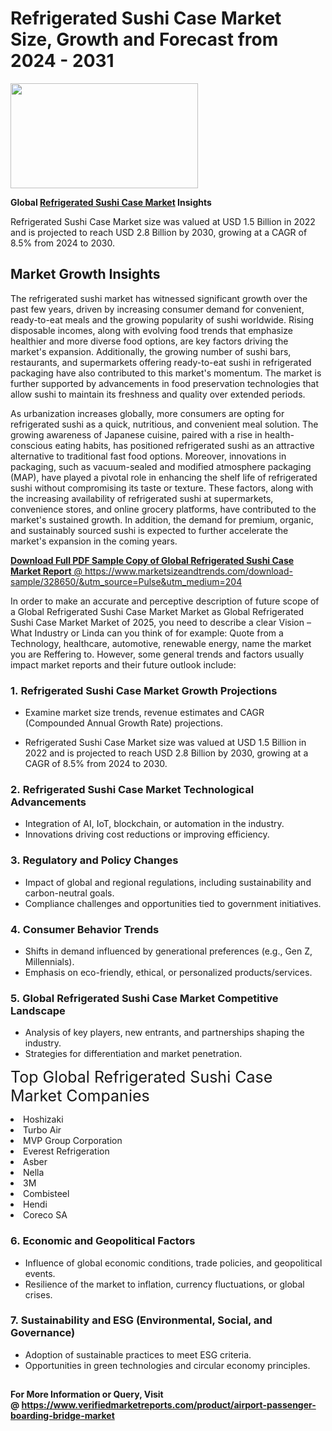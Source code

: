<H1>Refrigerated Sushi Case Market Size, Growth and Forecast from 2024 - 2031</H1><img class="aligncenter size-medium wp-image-584254" src="https://thirdeyenews.in/wp-content/uploads/2024/09/Global-Market-Research-300x168.jpeg" alt="" width="300" height="168" /><p><strong>Global&nbsp;<a href="https://www.marketsizeandtrends.com/download-sample/328650/&amp;utm_source=Pulse&amp;utm_medium=204">Refrigerated Sushi Case Market</a> Insights</strong></p><p>Refrigerated Sushi Case Market size was valued at USD 1.5 Billion in 2022 and is projected to reach USD 2.8 Billion by 2030, growing at a CAGR of 8.5% from 2024 to 2030.</p><p><h2>Market Growth Insights</h2> <p>The refrigerated sushi market has witnessed significant growth over the past few years, driven by increasing consumer demand for convenient, ready-to-eat meals and the growing popularity of sushi worldwide. Rising disposable incomes, along with evolving food trends that emphasize healthier and more diverse food options, are key factors driving the market's expansion. Additionally, the growing number of sushi bars, restaurants, and supermarkets offering ready-to-eat sushi in refrigerated packaging have also contributed to this market's momentum. The market is further supported by advancements in food preservation technologies that allow sushi to maintain its freshness and quality over extended periods.</p> <p><a href="#"></a></p> <p>As urbanization increases globally, more consumers are opting for refrigerated sushi as a quick, nutritious, and convenient meal solution. The growing awareness of Japanese cuisine, paired with a rise in health-conscious eating habits, has positioned refrigerated sushi as an attractive alternative to traditional fast food options. Moreover, innovations in packaging, such as vacuum-sealed and modified atmosphere packaging (MAP), have played a pivotal role in enhancing the shelf life of refrigerated sushi without compromising its taste or texture. These factors, along with the increasing availability of refrigerated sushi at supermarkets, convenience stores, and online grocery platforms, have contributed to the market's sustained growth. In addition, the demand for premium, organic, and sustainably sourced sushi is expected to further accelerate the market's expansion in the coming years. <p><a href="#"></p><p><span class=""><strong>Download Full PDF Sample Copy of Global Refrigerated Sushi Case Market Report</strong> @ <a href="https://www.marketsizeandtrends.com/download-sample/328650/&amp;utm_source=Pulse&amp;utm_medium=204" target="_blank">https://www.marketsizeandtrends.com/download-sample/328650/&amp;utm_source=Pulse&amp;utm_medium=204</a></span></p><p>In order to make an accurate and perceptive description of future scope of a Global&nbsp;Refrigerated Sushi Case Market Market as Global&nbsp;Refrigerated Sushi Case Market Market of 2025, you need to describe a clear Vision &ndash; What Industry or Linda can you think of for example: Quote from a Technology, healthcare, automotive, renewable energy, name the market you are Reffering to. However, some general trends and factors usually impact market reports and their future outlook include:</p><h3>1.&nbsp;<strong>Refrigerated Sushi Case Market Growth Projections</strong></h3><ul><li>Examine market size trends, revenue estimates and CAGR (Compounded Annual Growth Rate) projections.</li><li><p>Refrigerated Sushi Case Market size was valued at USD 1.5 Billion in 2022 and is projected to reach USD 2.8 Billion by 2030, growing at a CAGR of 8.5% from 2024 to 2030.</p></li></ul><h3>2.&nbsp;<strong>Refrigerated Sushi Case Market Technological Advancements</strong></h3><ul><li>Integration of AI, IoT, blockchain, or automation in the industry.</li><li>Innovations driving cost reductions or improving efficiency.</li></ul><h3>3.&nbsp;<strong>Regulatory and Policy Changes</strong></h3><ul><li>Impact of global and regional regulations, including sustainability and carbon-neutral goals.</li><li>Compliance challenges and opportunities tied to government initiatives.</li></ul><h3>4.&nbsp;<strong>Consumer Behavior Trends</strong></h3><ul><li>Shifts in demand influenced by generational preferences (e.g., Gen Z, Millennials).</li><li>Emphasis on eco-friendly, ethical, or personalized products/services.</li></ul><h3>5.&nbsp;<strong>Global Refrigerated Sushi Case Market Competitive Landscape</strong></h3><ul><li>Analysis of key players, new entrants, and partnerships shaping the industry.</li><li>Strategies for differentiation and market penetration.</li></ul><p data-pm-slice="1 1 []"><span style="color: inherit; font-family: inherit; font-size: 25px;">Top Global Refrigerated Sushi Case Market Companies</span></p><div class="" data-test-id=""><p><li>Hoshizaki</li><li> Turbo Air</li><li> MVP Group Corporation</li><li> Everest Refrigeration</li><li> Asber</li><li> Nella</li><li> 3M</li><li> Combisteel</li><li> Hendi</li><li> Coreco SA</li></p></div><h3>6.&nbsp;<strong>Economic and Geopolitical Factors</strong></h3><ul><li>Influence of global economic conditions, trade policies, and geopolitical events.</li><li>Resilience of the market to inflation, currency fluctuations, or global crises.</li></ul><h3>7.&nbsp;<strong>Sustainability and ESG (Environmental, Social, and Governance)</strong></h3><ul><li>Adoption of sustainable practices to meet ESG criteria.</li><li>Opportunities in green technologies and circular economy principles.</li></ul><h2><strong style="font-size: 14px;">For More Information or Query, Visit @&nbsp;</strong><a style="background-color: #ffffff; font-size: 14px;" href="https://www.marketsizeandtrends.com/report/refrigerated-sushi-case-market/" target="_blank">https://www.verifiedmarketreports.com/product/airport-passenger-boarding-bridge-market</a></h2>
